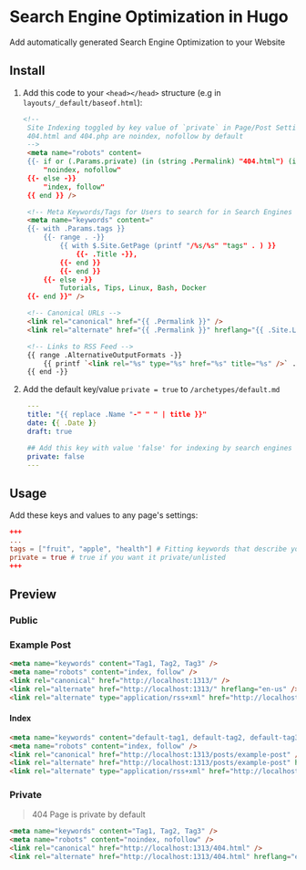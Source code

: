 # Search Engine Optimization in Hugo

Add automatically generated Search Engine Optimization to your Website

## Install

1. Add this code to your `<head></head>` structure (e.g in `layouts/_default/baseof.html`):
   
   ```html
   <!-- 
    Site Indexing toggled by key value of `private` in Page/Post Settings 
    404.html and 404.php are noindex, nofollow by default
    -->
    <meta name="robots" content=
    {{- if or (.Params.private) (in (string .Permalink) "404.html") (in (string .Permalink) "404.php") -}}
        "noindex, nofollow"
    {{- else -}}
        "index, follow"
    {{ end }} />

    <!-- Meta Keywords/Tags for Users to search for in Search Engines -->
    <meta name="keywords" content="
    {{- with .Params.tags }}
        {{- range . -}}
            {{ with $.Site.GetPage (printf "/%s/%s" "tags" . ) }}
                {{- .Title -}},
            {{- end }}
            {{- end }}
        {{- else -}}
            Tutorials, Tips, Linux, Bash, Docker
    {{- end }}" />    

    <!-- Canonical URLs -->
    <link rel="canonical" href="{{ .Permalink }}" />
    <link rel="alternate" href="{{ .Permalink }}" hreflang="{{ .Site.LanguageCode }}" />

    <!-- Links to RSS Feed -->
    {{ range .AlternativeOutputFormats -}}
        {{ printf `<link rel="%s" type="%s" href="%s" title="%s" />` .Rel .MediaType.Type .Permalink $.Site.Title | safeHTML }}
    {{ end -}}
   ```

2. Add the default key/value `private = true` to `/archetypes/default.md`
   
   ```yaml
    ---
    title: "{{ replace .Name "-" " " | title }}"
    date: {{ .Date }}
    draft: true

    ## Add this key with value 'false' for indexing by search engines enabled by default
    private: false
    ---
   ```

## Usage

Add these keys and values to any page's settings:


```toml
+++
...
tags = ["fruit", "apple", "health"] # Fitting keywords that describe your post/page
private = true # true if you want it private/unlisted
+++
```

## Preview

### Public

### Example Post

```html
<meta name="keywords" content="Tag1, Tag2, Tag3" />
<meta name="robots" content="index, follow" />
<link rel="canonical" href="http://localhost:1313/" />
<link rel="alternate" href="http://localhost:1313/" hreflang="en-us" />
<link rel="alternate" type="application/rss+xml" href="http://localhost:1313/index.xml" title="Example Blog" />
```

#### Index

```html
<meta name="keywords" content="default-tag1, default-tag2, default-tag3" />
<meta name="robots" content="index, follow" />
<link rel="canonical" href="http://localhost:1313/posts/example-post" />
<link rel="alternate" href="http://localhost:1313/posts/example-post" hreflang="en-us" />
<link rel="alternate" type="application/rss+xml" href="http://localhost:1313/index.xml" title="Example Blog" />
```

### Private

> 404 Page is private by default

```html
<meta name="keywords" content="Tag1, Tag2, Tag3" />
<meta name="robots" content="noindex, nofollow" />
<link rel="canonical" href="http://localhost:1313/404.html" />
<link rel="alternate" href="http://localhost:1313/404.html" hreflang="en-us" />
```